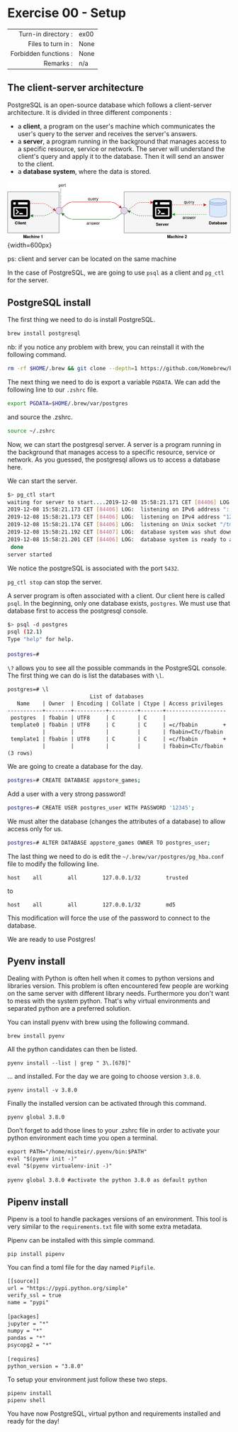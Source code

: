 # Exercise 00 - Setup

|  |  |
| ---: | :--- |
| Turn-in directory : | ex00 |
| Files to turn in : | None |
| Forbidden functions : | None |
| Remarks : | n/a |

## The client-server architecture

PostgreSQL is an open-source database which follows a client-server architecture. It is divided in three different components :

* a **client**, a program on the user's machine which communicates the user's query to the server and receives the server's answers. 
* a **server**, a program running in the background that manages access to a specific resource, service or network. The server will understand the client's query and apply it to the database. Then it will send an answer to the client.
* a **database system**, where the data is stored.

![client-server architecture](../../.gitbook/assets/client_server.png){width=600px}

ps: client and server can be located on the same machine

In the case of PostgreSQL, we are going to use `psql` as a client and `pg_ctl` for the server.

## PostgreSQL install

The first thing we need to do is install PostgreSQL.

```bash
brew install postgresql
```

nb: if you notice any problem with brew, you can reinstall it with the following command.

```bash
rm -rf $HOME/.brew && git clone --depth=1 https://github.com/Homebrew/brew $HOME/.brew && echo 'export PATH=$HOME/.brew/bin:$PATH' >> $HOME/.zshrc && source $HOME/.zshrc && brew update
```

The next thing we need to do is export a variable `PGDATA`. We can add the following line to our `.zshrc` file.

```bash
export PGDATA=$HOME/.brew/var/postgres
```

and source the .zshrc.

```bash
source ~/.zshrc
```

Now, we can start the postgresql server. A server is a program running in the background that manages access to a specific resource, service or network. As you guessed, the postgresql allows us to access a database here.

We can start the server.

```bash
$> pg_ctl start
waiting for server to start....2019-12-08 15:58:21.171 CET [84406] LOG:  starting PostgreSQL 12.1 on x86_64-apple-darwin18.6.0, compiled by Apple LLVM version 10.0.1 (clang-1001.0.46.4), 64-bit
2019-12-08 15:58:21.173 CET [84406] LOG:  listening on IPv6 address "::1", port 5432
2019-12-08 15:58:21.173 CET [84406] LOG:  listening on IPv4 address "127.0.0.1", port 5432
2019-12-08 15:58:21.174 CET [84406] LOG:  listening on Unix socket "/tmp/.s.PGSQL.5432"
2019-12-08 15:58:21.192 CET [84407] LOG:  database system was shut down at 2019-12-08 15:49:49 CET
2019-12-08 15:58:21.201 CET [84406] LOG:  database system is ready to accept connections
 done
server started
```

We notice the postgreSQL is associated with the port `5432`.

`pg_ctl stop` can stop the server.

A server program is often associated with a client. Our client here is called `psql`. In the beginning, only one database exists, `postgres`. We must use that database first to access the postgresql console.

```bash
$> psql -d postgres
psql (12.1)
Type "help" for help.

postgres=#
```

`\?` allows you to see all the possible commands in the PostgreSQL console. The first thing we can do is list the databases with `\l`.

```text
postgres=# \l
                          List of databases
   Name    | Owner  | Encoding | Collate | Ctype | Access privileges
-----------+--------+----------+---------+-------+-------------------
 postgres  | fbabin | UTF8     | C       | C     |
 template0 | fbabin | UTF8     | C       | C     | =c/fbabin        +
           |        |          |         |       | fbabin=CTc/fbabin
 template1 | fbabin | UTF8     | C       | C     | =c/fbabin        +
           |        |          |         |       | fbabin=CTc/fbabin
(3 rows)
```

We are going to create a database for the day.

```bash
postgres=# CREATE DATABASE appstore_games;
```

Add a user with a very strong password!

```bash
postgres=# CREATE USER postgres_user WITH PASSWORD '12345';
```

We must alter the database \(changes the attributes of a database\) to allow access only for us.

```bash
postgres=# ALTER DATABASE appstore_games OWNER TO postgres_user;
```

The last thing we need to do is edit the `~/.brew/var/postgres/pg_hba.conf` file to modify the following line.

```text
host    all        all        127.0.0.1/32        trusted
```

to

```text
host    all        all        127.0.0.1/32        md5
```

This modification will force the use of the password to connect to the database.

We are ready to use Postgres!

## Pyenv install

Dealing with Python is often hell when it comes to python versions and libraries version. This problem is often encountered few people are working on the same server with different library needs. Furthermore you don't want to mess with the system python. That's why virtual environments and separated python are a preferred solution.

You can install pyenv with brew using the following command.

```text
brew install pyenv
```

All the python candidates can then be listed.

```text
pyenv install --list | grep " 3\.[678]"
```

... and installed. For the day we are going to choose version `3.8.0`.

```text
pyenv install -v 3.8.0
```

Finally the installed version can be activated through this command.

```text
pyenv global 3.8.0
```

Don’t forget to add those lines to your .zshrc file in order to activate your python environment each time you open a terminal.

```text
export PATH="/home/misteir/.pyenv/bin:$PATH"
eval "$(pyenv init -)"
eval "$(pyenv virtualenv-init -)"

pyenv global 3.8.0 #activate the python 3.8.0 as default python
```

## Pipenv install

Pipenv is a tool to handle packages versions of an environment. This tool is very similar to the `requirements.txt` file with some extra metadata.

Pipenv can be installed with this simple command.

```text
pip install pipenv
```

You can find a toml file for the day named `Pipfile`.

```text
[[source]]
url = "https://pypi.python.org/simple"
verify_ssl = true
name = "pypi"

[packages]
jupyter = "*"
numpy = "*"
pandas = "*"
psycopg2 = "*"

[requires]
python_version = "3.8.0"
```

To setup your environment just follow these two steps.

```text
pipenv install
pipenv shell
```

You have now PostgreSQL, virtual python and requirements installed and ready for the day!

